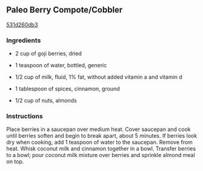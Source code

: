 ## Paleo Berry Compote/Cobbler

[531d260db3](http://allrecipes.com/recipe/paleo-berry-compotecobbler/)

### Ingredients

 - 2 cup of goji berries, dried

 - 1 teaspoon of water, bottled, generic

 - 1/2 cup of milk, fluid, 1% fat, without added vitamin a and vitamin d

 - 1 tablespoon of spices, cinnamon, ground

 - 1/2 cup of nuts, almonds

### Instructions

Place berries in a saucepan over medium heat. Cover saucepan and cook until berries soften and begin to break apart, about 5 minutes. If berries look dry when cooking, add 1 teaspoon of water to the saucepan. Remove from heat. Whisk coconut milk and cinnamon together in a bowl. Transfer berries to a bowl; pour coconut milk mixture over berries and sprinkle almond meal on top.